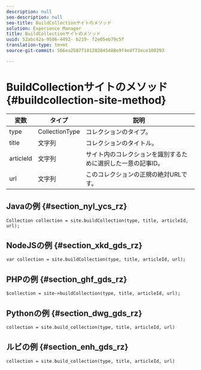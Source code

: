 ```yaml
---
description: null
seo-description: null
seo-title: BuildCollectionサイトのメソッド
solution: Experience Manager
title: BuildCollectionサイトのメソッド
uuid: 52abc42a-9506-4492- b219- f2e05eb79c5f
translation-type: tm+mt
source-git-commit: 566ea2587f101202045488e9f4edf73ece100293

---
```



# BuildCollectionサイトのメソッド{#buildcollection-site-method}

| 変数 | タイプ | 説明 |
|--- |--- |--- |
| type | CollectionType | コレクションのタイプ。 |
| title | 文字列 | コレクションのタイトル。 |
| articleId | 文字列 | サイト内のコレクションを識別するために選択した一意の記事ID。 |
| url | 文字列 | このコレクションの正規の絶対URLです。 |

## Javaの例 {#section_nyl_ycs_rz}

```
Collection collection = site.buildCollection(type, title, articleId, url); 
```

## NodeJSの例 {#section_xkd_gds_rz}

```
var collection = site.buildCollection(type, title, articleId, url); 
```

## PHPの例 {#section_ghf_gds_rz}

```
$collection = site->buildCollection(type, title, articleId, url); 
```

## Pythonの例 {#section_dwg_gds_rz}

```
collection = site.build_collection(type, title, articleId, url) 
```

## ルビの例 {#section_enh_gds_rz}

```
collection = site.build_collection(type, title, articleId, url) 
```
